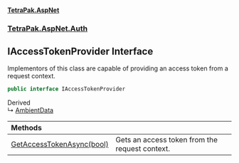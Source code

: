 #### [TetraPak.AspNet](index.md 'index')
### [TetraPak.AspNet.Auth](TetraPak_AspNet_Auth.md 'TetraPak.AspNet.Auth')
## IAccessTokenProvider Interface
Implementors of this class are capable of providing an access token from a request context.   
```csharp
public interface IAccessTokenProvider
```

Derived  
&#8627; [AmbientData](TetraPak_AspNet_AmbientData.md 'TetraPak.AspNet.AmbientData')  

| Methods | |
| :--- | :--- |
| [GetAccessTokenAsync(bool)](TetraPak_AspNet_Auth_IAccessTokenProvider_GetAccessTokenAsync(bool).md 'TetraPak.AspNet.Auth.IAccessTokenProvider.GetAccessTokenAsync(bool)') | Gets an access token from the request context.<br/> |
